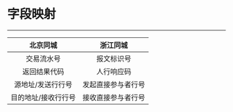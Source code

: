 # 字段映射

---

| 北京同城 | 浙江同城 |
| :---: | :---: |
| 交易流水号 | 报文标识号 |
| 返回结果代码 | 人行响应码 |
| 源地址/发送行行号 | 发起直接参与者行号 |
| 目的地址/接收行行号 | 接收直接参与者行号 |



